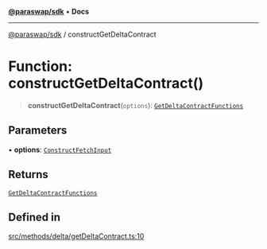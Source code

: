 [**@paraswap/sdk**](../README.md) • **Docs**

***

[@paraswap/sdk](../globals.md) / constructGetDeltaContract

# Function: constructGetDeltaContract()

> **constructGetDeltaContract**(`options`): [`GetDeltaContractFunctions`](../type-aliases/GetDeltaContractFunctions.md)

## Parameters

• **options**: [`ConstructFetchInput`](../interfaces/ConstructFetchInput.md)

## Returns

[`GetDeltaContractFunctions`](../type-aliases/GetDeltaContractFunctions.md)

## Defined in

[src/methods/delta/getDeltaContract.ts:10](https://github.com/paraswap/paraswap-sdk/blob/master/src/methods/delta/getDeltaContract.ts#L10)
